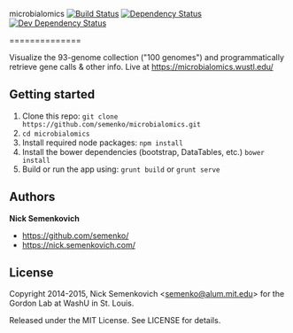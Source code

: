 microbialomics [![Build Status](https://travis-ci.org/semenko/microbialomics.svg?branch=master)](https://travis-ci.org/semenko/microbialomics) [![Dependency Status](https://gemnasium.com/semenko/microbialomics.png)](https://gemnasium.com/semenko/microbialomics) [![Dev Dependency Status](https://david-dm.org/semenko/microbialomics/dev-status.svg?theme=shields.io)](https://david-dm.org/semenko/microbialomics#info=devDependencies)

==============

Visualize the 93-genome collection ("100 genomes") and programmatically retrieve gene calls &amp; other info. Live at https://microbialomics.wustl.edu/


## Getting started
1. Clone this repo: `git clone https://github.com/semenko/microbialomics.git`
2. `cd microbialomics`
3. Install required node packages: `npm install`
4. Install the bower dependencies (bootstrap, DataTables, etc.) `bower install`
5. Build or run the app using: `grunt build` or `grunt serve`


## Authors
**Nick Semenkovich**

+ https://github.com/semenko/
+ https://nick.semenkovich.com/

## License
Copyright 2014-2015, Nick Semenkovich \<semenko@alum.mit.edu\> for the Gordon Lab at WashU in St. Louis.

Released under the MIT License. See LICENSE for details.
